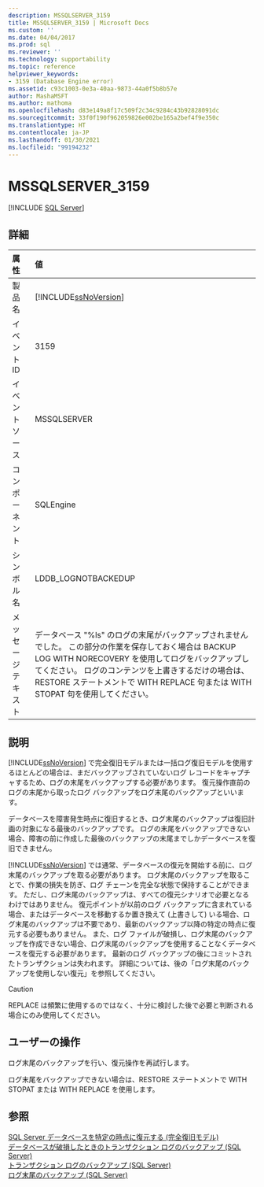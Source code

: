 ```yaml
---
description: MSSQLSERVER_3159
title: MSSQLSERVER_3159 | Microsoft Docs
ms.custom: ''
ms.date: 04/04/2017
ms.prod: sql
ms.reviewer: ''
ms.technology: supportability
ms.topic: reference
helpviewer_keywords:
- 3159 (Database Engine error)
ms.assetid: c93c1003-0e3a-40aa-9873-44a0f5b8b57e
author: MashaMSFT
ms.author: mathoma
ms.openlocfilehash: d83e149a8f17c509f2c34c9284c43b92828091dc
ms.sourcegitcommit: 33f0f190f962059826e002be165a2bef4f9e350c
ms.translationtype: HT
ms.contentlocale: ja-JP
ms.lasthandoff: 01/30/2021
ms.locfileid: "99194232"
---
```

# <a name="mssqlserver_3159"></a>MSSQLSERVER_3159
 [!INCLUDE [SQL Server](../../includes/applies-to-version/sqlserver.md)]
  
## <a name="details"></a>詳細  
  
| 属性 | 値 |  
| :-------- | :---- |  
|製品名|[!INCLUDE[ssNoVersion](../../includes/ssnoversion-md.md)]|  
|イベント ID|3159|  
|イベント ソース|MSSQLSERVER|  
|コンポーネント|SQLEngine|  
|シンボル名|LDDB_LOGNOTBACKEDUP|  
|メッセージ テキスト|データベース "%ls" のログの末尾がバックアップされませんでした。 この部分の作業を保存しておく場合は BACKUP LOG WITH NORECOVERY を使用してログをバックアップしてください。 ログのコンテンツを上書きするだけの場合は、RESTORE ステートメントで WITH REPLACE 句または WITH STOPAT 句を使用してください。|  
  
## <a name="explanation"></a>説明  
[!INCLUDE[ssNoVersion](../../includes/ssnoversion-md.md)] で完全復旧モデルまたは一括ログ復旧モデルを使用するほとんどの場合は、まだバックアップされていないログ レコードをキャプチャするため、ログの末尾をバックアップする必要があります。 復元操作直前のログの末尾から取ったログ バックアップをログ末尾のバックアップといいます。  
  
データベースを障害発生時点に復旧するとき、ログ末尾のバックアップは復旧計画の対象になる最後のバックアップです。 ログの末尾をバックアップできない場合、障害の前に作成した最後のバックアップの末尾までしかデータベースを復旧できません。  
  
[!INCLUDE[ssNoVersion](../../includes/ssnoversion-md.md)] では通常、データベースの復元を開始する前に、ログ末尾のバックアップを取る必要があります。 ログ末尾のバックアップを取ることで、作業の損失を防ぎ、ログ チェーンを完全な状態で保持することができます。 ただし、ログ末尾のバックアップは、すべての復元シナリオで必要となるわけではありません。 復元ポイントが以前のログ バックアップに含まれている場合、またはデータベースを移動するか置き換えて (上書きして) いる場合、ログ末尾のバックアップは不要であり、最新のバックアップ以降の特定の時点に復元する必要もありません。 また、ログ ファイルが破損し、ログ末尾のバックアップを作成できない場合、ログ末尾のバックアップを使用することなくデータベースを復元する必要があります。 最新のログ バックアップの後にコミットされたトランザクションは失われます。 詳細については、後の「ログ末尾のバックアップを使用しない復元」を参照してください。  
  
> [!CAUTION]  
> REPLACE は頻繁に使用するのではなく、十分に検討した後で必要と判断される場合にのみ使用してください。  
  
## <a name="user-action"></a>ユーザーの操作  
ログ末尾のバックアップを行い、復元操作を再試行します。  
  
ログ末尾をバックアップできない場合は、RESTORE ステートメントで WITH STOPAT または WITH REPLACE を使用します。  
  
## <a name="see-also"></a>参照  
[SQL Server データベースを特定の時点に復元する &#40;完全復旧モデル&#41;](~/relational-databases/backup-restore/restore-a-sql-server-database-to-a-point-in-time-full-recovery-model.md)  
[データベースが破損したときのトランザクション ログのバックアップ &#40;SQL Server&#41;](~/relational-databases/backup-restore/back-up-and-restore-of-system-databases-sql-server.md)  
[トランザクション ログのバックアップ &#40;SQL Server&#41;](~/relational-databases/backup-restore/back-up-a-transaction-log-sql-server.md)  
[ログ末尾のバックアップ &#40;SQL Server&#41;](~/relational-databases/backup-restore/tail-log-backups-sql-server.md)  
  
